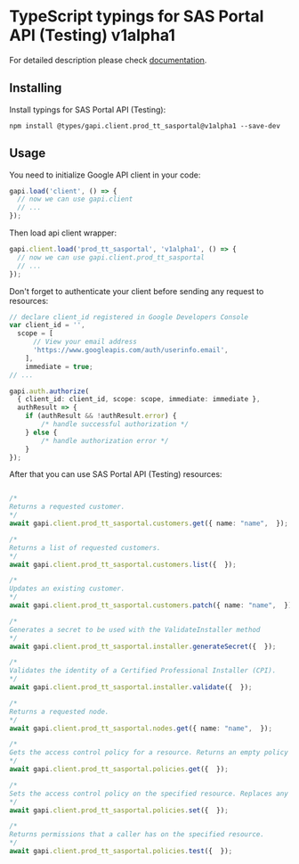 # TypeScript typings for SAS Portal API (Testing) v1alpha1


For detailed description please check [documentation](https://developers.google.com/spectrum-access-system/).

## Installing

Install typings for SAS Portal API (Testing):

```
npm install @types/gapi.client.prod_tt_sasportal@v1alpha1 --save-dev
```

## Usage

You need to initialize Google API client in your code:

```typescript
gapi.load('client', () => {
  // now we can use gapi.client
  // ...
});
```

Then load api client wrapper:

```typescript
gapi.client.load('prod_tt_sasportal', 'v1alpha1', () => {
  // now we can use gapi.client.prod_tt_sasportal
  // ...
});
```

Don't forget to authenticate your client before sending any request to resources:

```typescript
// declare client_id registered in Google Developers Console
var client_id = '',
  scope = [ 
      // View your email address
      'https://www.googleapis.com/auth/userinfo.email',
    ],
    immediate = true;
// ...

gapi.auth.authorize(
  { client_id: client_id, scope: scope, immediate: immediate },
  authResult => {
    if (authResult && !authResult.error) {
        /* handle successful authorization */
    } else {
        /* handle authorization error */
    }
});
```

After that you can use SAS Portal API (Testing) resources:

```typescript

/*
Returns a requested customer.
*/
await gapi.client.prod_tt_sasportal.customers.get({ name: "name",  });

/*
Returns a list of requested customers.
*/
await gapi.client.prod_tt_sasportal.customers.list({  });

/*
Updates an existing customer.
*/
await gapi.client.prod_tt_sasportal.customers.patch({ name: "name",  });

/*
Generates a secret to be used with the ValidateInstaller method
*/
await gapi.client.prod_tt_sasportal.installer.generateSecret({  });

/*
Validates the identity of a Certified Professional Installer (CPI).
*/
await gapi.client.prod_tt_sasportal.installer.validate({  });

/*
Returns a requested node.
*/
await gapi.client.prod_tt_sasportal.nodes.get({ name: "name",  });

/*
Gets the access control policy for a resource. Returns an empty policy if the resource exists and does not have a policy set.
*/
await gapi.client.prod_tt_sasportal.policies.get({  });

/*
Sets the access control policy on the specified resource. Replaces any existing policy.
*/
await gapi.client.prod_tt_sasportal.policies.set({  });

/*
Returns permissions that a caller has on the specified resource.
*/
await gapi.client.prod_tt_sasportal.policies.test({  });
```
